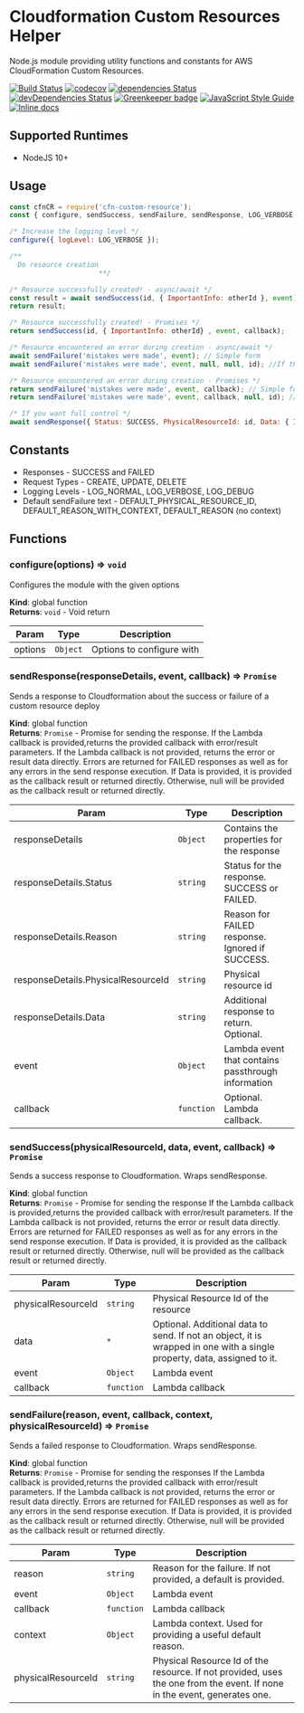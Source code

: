# Cloudformation Custom Resources Helper

Node.js module providing utility functions and constants for AWS CloudFormation Custom Resources.

[![Build Status](https://travis-ci.com/zippadd/cfn-custom-resource.svg?branch=master)](https://travis-ci.com/zippadd/cfn-custom-resource)
[![codecov](https://codecov.io/gh/zippadd/cfn-custom-resource/branch/master/graph/badge.svg)](https://codecov.io/gh/zippadd/cfn-custom-resource)
[![dependencies Status](https://david-dm.org/zippadd/cfn-custom-resource/status.svg)](https://david-dm.org/zippadd/cfn-custom-resource)
[![devDependencies Status](https://david-dm.org/zippadd/cfn-custom-resource/dev-status.svg)](https://david-dm.org/zippadd/cfn-custom-resource?type=dev)
[![Greenkeeper badge](https://badges.greenkeeper.io/zippadd/cfn-custom-resource.svg)](https://greenkeeper.io/)
[![JavaScript Style Guide](https://img.shields.io/badge/code_style-standard-brightgreen.svg)](https://standardjs.com)
[![Inline docs](http://inch-ci.org/github/zippadd/cfn-custom-resource.svg?branch=master)](http://inch-ci.org/github/zippadd/cfn-custom-resource)

## Supported Runtimes
* NodeJS 10+

## Usage
```javascript
const cfnCR = require('cfn-custom-resource');
const { configure, sendSuccess, sendFailure, sendResponse, LOG_VERBOSE, SUCCESS } = cfnCR;

/* Increase the logging level */
configure({ logLevel: LOG_VERBOSE });

/**
  Do resource creation
                      **/

/* Resource successfully created! - async/await */
const result = await sendSuccess(id, { ImportantInfo: otherId }, event);
return result;

/* Resource successfully created! - Promises */
return sendSuccess(id, { ImportantInfo: otherId} , event, callback);

/* Resource encountered an error during creation - async/await */
await sendFailure('mistakes were made', event); // Simple form
await sendFailure('mistakes were made', event, null, null, id); //If there's a special resource id to pass

/* Resource encountered an error during creation - Promises */
return sendFailure('mistakes were made', event, callback); // Simple form
return sendFailure('mistakes were made', event, callback, null, id); //If there's a special resource id to pass

/* If you want full control */
await sendResponse({ Status: SUCCESS, PhysicalResourceId: id, Data: { ImportantInfo: otherId } }, event);
```

## Constants
* Responses - SUCCESS and FAILED
* Request Types - CREATE, UPDATE, DELETE
* Logging Levels - LOG_NORMAL, LOG_VERBOSE, LOG_DEBUG
* Default sendFailure text - DEFAULT_PHYSICAL_RESOURCE_ID, DEFAULT_REASON_WITH_CONTEXT, DEFAULT_REASON (no context)

## Functions
<a name="configure"></a>

### configure(options) ⇒ <code>void</code>
Configures the module with the given options

**Kind**: global function  
**Returns**: <code>void</code> - Void return  

| Param | Type | Description |
| --- | --- | --- |
| options | <code>Object</code> | Options to configure with |

### sendResponse(responseDetails, event, callback) ⇒ <code>Promise</code>
Sends a response to Cloudformation about the success or failure of a custom resource deploy

**Kind**: global function  
**Returns**: <code>Promise</code> - Promise for sending the response.
                                                     If the Lambda callback is provided,returns the provided callback with
                                                     error/result parameters.
                                                     If the Lambda callback is not provided, returns the error or result data directly.
                                                     Errors are returned for FAILED responses as well as for any errors in the
                                                     send response execution.
                                                     If Data is provided, it is provided as the callback result or returned directly.
                                                     Otherwise, null will be provided as the callback result or returned directly.  

| Param | Type | Description |
| --- | --- | --- |
| responseDetails | <code>Object</code> | Contains the properties for the response |
| responseDetails.Status | <code>string</code> | Status for the response. SUCCESS or FAILED. |
| responseDetails.Reason | <code>string</code> | Reason for FAILED response. Ignored if SUCCESS. |
| responseDetails.PhysicalResourceId | <code>string</code> | Physical resource id |
| responseDetails.Data | <code>string</code> | Additional response to return. Optional. |
| event | <code>Object</code> | Lambda event that contains passthrough information |
| callback | <code>function</code> | Optional. Lambda callback. |

<a name="sendSuccess"></a>

### sendSuccess(physicalResourceId, data, event, callback) ⇒ <code>Promise</code>
Sends a success response to Cloudformation. Wraps sendResponse.

**Kind**: global function  
**Returns**: <code>Promise</code> - Promise for sending the response
                                       If the Lambda callback is provided,returns the provided callback with error/result parameters.
                                       If the Lambda callback is not provided, returns the error or result data directly.
                                       Errors are returned for FAILED responses as well as for any errors in the send response execution.
                                       If Data is provided, it is provided as the callback result or returned directly.
                                       Otherwise, null will be provided as the callback result or returned directly.  

| Param | Type | Description |
| --- | --- | --- |
| physicalResourceId | <code>string</code> | Physical Resource Id of the resource |
| data | <code>\*</code> | Optional. Additional data to send. If not                                        an object, it is wrapped in one with a                                        single property, data, assigned to it. |
| event | <code>Object</code> | Lambda event |
| callback | <code>function</code> | Lambda callback |

<a name="sendFailure"></a>

### sendFailure(reason, event, callback, context, physicalResourceId) ⇒ <code>Promise</code>
Sends a failed response to Cloudformation. Wraps sendResponse.

**Kind**: global function  
**Returns**: <code>Promise</code> - Promise for sending the responses
                             If the Lambda callback is provided,returns the provided callback with error/result parameters.
                             If the Lambda callback is not provided, returns the error or result data directly.
                             Errors are returned for FAILED responses as well as for any errors in the send response execution.
                             If Data is provided, it is provided as the callback result or returned directly.
                             Otherwise, null will be provided as the callback result or returned directly.  

| Param | Type | Description |
| --- | --- | --- |
| reason | <code>string</code> | Reason for the failure. If not provided, a default is provided. |
| event | <code>Object</code> | Lambda event |
| callback | <code>function</code> | Lambda callback |
| context | <code>Object</code> | Lambda context. Used for providing a useful default reason. |
| physicalResourceId | <code>string</code> | Physical Resource Id of the resource. If not provided,                              uses the one from the event. If none in the event, generates one.  
